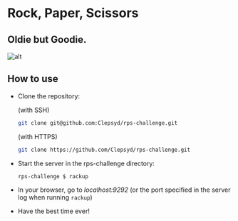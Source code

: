 # Rock, Paper, Scissors
## Oldie but Goodie.

![alt](https://pxt.azureedge.net/blob/68f66c3ddc3acfc4c53157abf92eace202d46db2/static/courses/csintro/conditionals/rock-paper-scissors-items.png)

## How to use

- Clone the repository:

  (with SSH)
  ```bash
  git clone git@github.com:Clepsyd/rps-challenge.git
  ```
  (with HTTPS)
  ```bash
  git clone https://github.com/Clepsyd/rps-challenge.git
  ```

- Start the server in the rps-challenge directory:
  ```bash
  rps-challenge $ rackup
  ```
- In your browser, go to *localhost:9292* (or the port specified in the server log when running `rackup`)
- Have the best time ever!
